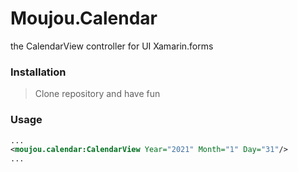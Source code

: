 # Moujou.Calendar
the CalendarView controller for UI Xamarin.forms
### Installation
 > Clone repository and have fun

### Usage
```xml
...
<moujou.calendar:CalendarView Year="2021" Month="1" Day="31"/>
...
```
